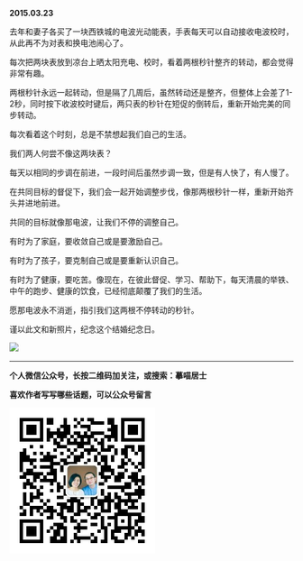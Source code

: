 **2015.03.23**

去年和妻子各买了一块西铁城的电波光动能表，手表每天可以自动接收电波校时，从此再不为对表和换电池闹心了。

每次把两块表放到凉台上晒太阳充电、校时，看着两根秒针整齐的转动，都会觉得非常有趣。

两根秒针永远一起转动，但是隔了几周后，虽然转动还是整齐，但整体上会差了1-2秒，同时按下收波校时键后，两只表的秒针在短促的倒转后，重新开始完美的同步转动。

每次看着这个时刻，总是不禁想起我们自己的生活。

我们两人何尝不像这两块表？

每天以相同的步调在前进，一段时间后虽然步调一致，但是有人快了，有人慢了。

在共同目标的督促下，我们会一起开始调整步伐，像那两根秒针一样，重新开始齐头并进地前进。

共同的目标就像那电波，让我们不停的调整自己。

有时为了家庭，要收敛自己或是要激励自己。

有时为了孩子，要克制自己或是要重新认识自己。

有时为了健康，要吃苦。像现在，在彼此督促、学习、帮助下，每天清晨的举铁、中午的跑步、健康的饮食，已经彻底颠覆了我们的生活。

愿那电波永不消逝，指引我们这两根不停转动的秒针。

谨以此文和新照片，纪念这个结婚纪念日。

![](http://upload-images.jianshu.io/upload_images/51001-2afdd0bc43856a5e.jpg?imageMogr2/auto-orient/strip%7CimageView2/2/w/1240)

***


**个人微信公众号，长按二维码加关注，或搜索：摹喵居士**

**喜欢作者写写哪些话题，可以公众号留言**

![](https://github.com/jiluofu/jiluofu.github.com/raw/master/momiaojushi/static/qrcode.jpg)